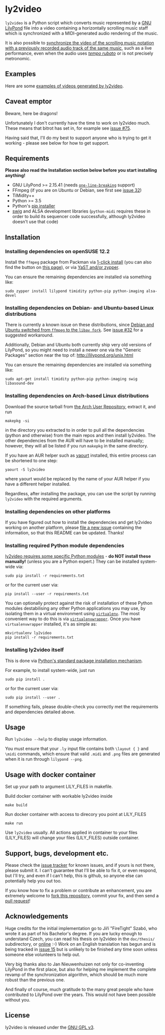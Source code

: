 # ly2video

`ly2video` is a Python script which converts music represented by a [GNU
LilyPond](http://lilypond.org) file into a video containing a
horizontally scrolling music staff which is synchronized with a
MIDI-generated audio rendering of the music.

It is also possible to [synchronize the video of the scrolling music
notation with a previously recorded audio track of the same
music](doc/how-to-audio-sync.md), such as a live performance, even
when the audio uses [*tempo rubato*](https://en.wikipedia.org/wiki/Tempo_rubato)
or is not precisely metronomic.

## Examples

Here are some [examples of videos generated by ly2video](http://www.youtube.com/playlist?list=PLfRwjd606WZlxRU_kaUPagX3-Uv-SYRMH).

## Caveat emptor

Beware, here be dragons!

Unfortunately I don't currently have the time to work on ly2video
much.  These means that bitrot has set in, for example see [issue
#75](https://github.com/aspiers/ly2video/issues/75).

Having said that, I'll do my best to support anyone who is trying
to get it working - please see below for how to get support.

## Requirements

**Please also read the Installation section below before you start installing anything!**

*   GNU LilyPond >= 2.15.41
    (needs [`one-line-breaking`](http://www.lilypond.org/doc/v2.17/Documentation/notation/one_002dline-page-breaking) support)
*   FFmpeg (if you are on Ubuntu or Debian, see first see
    [issue 32](https://github.com/aspiers/ly2video/issues/32))
*   TiMidity++
*   Python >= 3.5
*   Python's [pip installer](http://www.pip-installer.org)
*   [swig](http://www.swig.org/) and ALSA development libraries
    (`python-midi` requires these in order to build its sequencer
    code successfully, although ly2video doesn't use that code)

## Installation

### Installing dependencies on openSUSE 12.2

Install the `ffmpeg` package from Packman via [1-click
install](http://packman.links2linux.org/install/ffmpeg) (you can also
find the button on [this
page](http://packman.links2linux.org/package/ffmpeg)), or via [YaST
and/or
zypper](http://wiki.links2linux.de/packman:faq_en#software_installation_updates_deinstallation).

You can ensure the remaining dependencies are installed via something
like:

    sudo zypper install lilypond timidity python-pip python-imaging alsa-devel

### Installing dependencies on Debian- and Ubuntu-based Linux distributions

There is currently a known issue on these distributions, since [Debian
and Ubuntu switched from `ffmpeg` to the `libav
fork`](https://github.com/aspiers/ly2video/issues/32).  See [issue #32](https://github.com/aspiers/ly2video/issues/32) for a suggested
workaround.

Additionally, Debian and Ubuntu both currently ship very old versions
of LilyPond, so you might need to install a newer one via the
"Generic Packages" section near the top of: http://lilypond.org/unix.html

You can ensure the remaining dependencies are installed via something
like:

    sudo apt-get install timidity python-pip python-imaging swig libasound-dev

### Installing dependencies on Arch-based Linux distributions

Download the source tarball from [the Arch User Repository](https://aur.archlinux.org/packages/ly2video-git/), extract it, and run

    makepkg -si

in the directory you extracted to in order to pull all the dependencies (python and otherwise)
from the main repos and then install ly2video. The other dependencies
from the AUR will have to be installed manually; however, they will all be listed
if you run `makepkg` in the same directory.

If you have an AUR helper such as [yaourt](https://wiki.archlinux.org/index.php/Yaourt) installed, this entire process can be shortened to one step:

    yaourt -S ly2video

where yaourt would be replaced by the name of your AUR helper if you have a different helper installed.

Regardless, after installing the package, you can use the script by running `ly2video` with the required arguments.

### Installing dependencies on other platforms

If you have figured out how to install the dependencies and get
ly2video working on another platform, please [file a new
issue](https://github.com/aspiers/ly2video/issues) containing the
information, so that this README can be updated.  Thanks!

### Installing required Python module dependencies

[ly2video requires some specific Python modules](https://github.com/aspiers/ly2video/blob/master/requirements.txt) - **do NOT install these manually!** (unless you are a Python expert.)
They can be installed system-wide via:

    sudo pip install -r requirements.txt

or for the current user via:

    pip install --user -r requirements.txt

You can optionally protect against the risk of installation of these
Python modules destabilising any other Python applications you may
use, by isolating them in a virtual environment using
[`virtualenv`](http://www.virtualenv.org/en/latest/).  The most
convenient way to do this is via
[`virtualenvwrapper`](http://virtualenvwrapper.readthedocs.org/en/latest/).
Once you have `virtualenvwrapper` installed, it's as simple as:

    mkvirtualenv ly2video
    pip install -r requirements.txt

### Installing ly2video itself

This is done via [Python's standard package installation
mechanism](https://packaging.python.org/tutorials/installing-packages/).

For example, to install system-wide, just run

    sudo pip install .

or for the current user via:

    sudo pip install --user .

If something fails, please double-check you correctly met the
requirements and dependencies detailed above.

## Usage

Run `ly2video --help` to display usage information.

You must ensure that your `.ly` input file contains both `\layout { }`
and `\midi` commands, which ensure that valid `.midi` and `.png` files
are generated when it is run through `lilypond --png`.

## Usage with docker container

Set up your path to argument LILY_FILES in makefile.

Build docker container with workable ly2video inside

    make build

Run docker container with access to direcory you point at LILY_FILES

    make run

Use `ly2video` usually.
All actions applied in container to your files (LILY_FILES) will change your files (LILY_FILES) outside container.

## Support, bugs, development etc.

Please check the [issue tracker](https://github.com/aspiers/ly2video/issues)
for known issues, and if yours is not there, please submit it.
I can't guarantee that I'll be able to fix it, or even respond,
but I'll try, and even if I can't help, this is github, so anyone else
can potentially help you out too.

If you know how to fix a problem or contribute an enhancement, you are
extremely welcome to [fork this repository](https://github.com/aspiers/ly2video/fork),
commit your fix, and then send a [pull request](https://help.github.com/articles/using-pull-requests)!

## Acknowledgements

Huge credits for the initial implementation go to Jiří "FireTight"
Szabó, who wrote it as part of his Bachelor's degree.  If you are
lucky enough to understand Czech, you can read his thesis on ly2video
in the `doc/thesis/` subdirectory, or
[online](http://is.muni.cz/th/359741/fi_b/text_prace.pdf) :-) Work on
an English translation has begun and is being tracked in
[issue 15](https://github.com/aspiers/ly2video/issues/15) but is
unlikely to be finished any time soon unless someone else volunteers
to help out.

Very big thanks also to Jan Nieuwenhuizen not only for co-inventing
LilyPond in the first place, but also for helping me implement the
complete revamp of the synchronization algorithm, which should be
much more robust than the previous one.

And finally of course, much gratitude to the many great people who
have contributed to LilyPond over the years.  This would not have
been possible without you.

## License

ly2video is released under the [GNU GPL v3](http://www.gnu.org/licenses/gpl.html).
